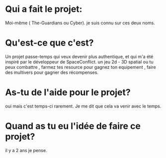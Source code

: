 # Qui a fait le projet:
Moi-même ( The-Guardians ou Cyber).
je suis connu sur ces deux noms.


# Qu'est-ce que c'est?
Un projet passe-temps qui veux devenir plus authentique,
et qui m'a été inspiré par le développeur de SpaceConflict.
un jeu 2d - 3D  spatial ou tu peux combattre , farmez tes resource pour gagnez ton equipement , faire des multivers pour gagner des récompenses.

# As-tu de l'aide pour le projet?
oui mais c'est temps-ci rarement.
 Je me dit que cela va venir avec le temps.

# Quand as tu eu l'idée de faire ce projet?
il y a 2 ans  je pense.

